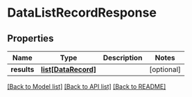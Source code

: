 # DataListRecordResponse

## Properties
Name | Type | Description | Notes
------------ | ------------- | ------------- | -------------
**results** | [**list[DataRecord]**](DataRecord.md) |  | [optional] 

[[Back to Model list]](../README.md#documentation-for-models) [[Back to API list]](../README.md#documentation-for-api-endpoints) [[Back to README]](../README.md)


